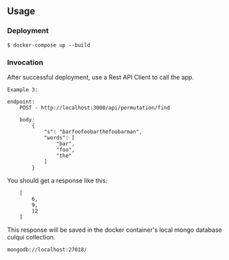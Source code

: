 <!--
title: Prueba técnica Culqui
authorName: Charly Trejo
-->

## Usage

### Deployment

```
$ docker-compose up --build
```

### Invocation
After successful deployment, use a Rest API Client to call the app.

```
Example 3:

endpoint:
    POST - http://localhost:3000/api/permutation/find

    body:
        {
            "s": "barfoofoobarthefoobarman",
            "words": [
                "bar",
                "foo",
                "the"
            ]
        }
```
You should get a response like this:
```
    [
        6,
        9,
        12
    ]
```

This response will be saved in the docker container's local mongo database culqui collection.
```
mongodb://localhost:27018/
```